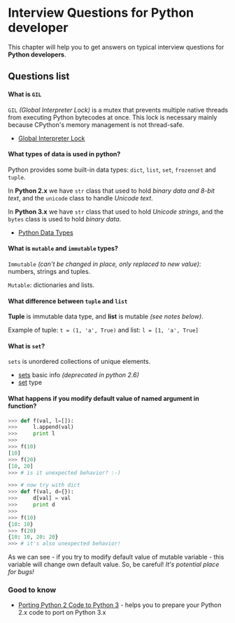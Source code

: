 Interview Questions for Python developer
=========


This chapter will help you to get answers on typical interview questions for **Python developers**.


Questions list
---------


#### What is `GIL`

`GIL` *(Global Interpreter Lock)* is a mutex that prevents multiple native threads from executing Python bytecodes at once. This lock is necessary mainly because CPython's memory management is not thread-safe.

- [Global Interpreter Lock](https://wiki.python.org/moin/GlobalInterpreterLock)

#### What types of data is used in python?

Python provides some built-in data types: `dict`, `list`, `set`, `frozenset` and `tuple`.

In **Python 2.x** we have `str` class that used to hold *binary data and 8-bit text*, and the `unicode` class to handle *Unicode text*.

In **Python 3.x** we have `str` class that used to hold *Unicode strings*, and the `bytes` class is used to hold *binary data*.

- [Python Data Types](https://docs.python.org/3/library/datatypes.html)

#### What is `mutable` and `immutable` types?

`Immutable` *(can't be changed in place, only replaced to new value)*: numbers, strings and tuples.

`Mutable`: dictionaries and lists.

#### What difference between `tuple` and `list`

**Tuple** is immutable data type, and **list** is mutable *(see notes below)*.

Example of tuple: `t = (1, 'a', True)` and list: `l = [1, 'a', True]`

#### What is `set`?

`sets` is unordered collections of unique elements.

- [sets](https://docs.python.org/2/library/sets.html) basic info *(deprecated in python 2.6)*
- [set](https://docs.python.org/2.7/library/stdtypes.html#set) type

#### What happens if you modify default value of named argument in function?

```python
>>> def f(val, l=[]):
>>>     l.append(val)
>>>     print l
>>>
>>> f(10)
[10]
>>> f(20)
[10, 20]
>>> # is it unexpected behavior? :-)

>>> # now try with dict
>>> def f(val, d={}):
>>>     d[val] = val
>>>     print d
>>>
>>> f(10)
{10: 10}
>>> f(20)
{10: 10, 20: 20}
>>> # it's also unexpected behavior!
```

As we can see - if you try to modify default value of mutable variable - this variable will change own default value. So, be careful! *It's potential place for bugs!*

### Good to know

 - [Porting Python 2 Code to Python 3](https://docs.python.org/3/howto/pyporting.html) - helps you to prepare your Python 2.x code to port on Python 3.x
